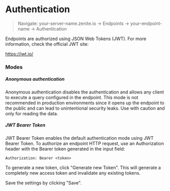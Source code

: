 # Authentication

> Navigate: your-server-name.zenite.io -> Endpoints -> your-endpoint-name -> Authentication

Endpoints are authorized using JSON Web Tokens (JWT). For more information, check the official JWT site:

https://jwt.io/

### Modes

##### Anonymous authentication

Anonymous authentication disables the authentication and allows any client to execute a query configured in the endpoint. This mode is not recommended in production environments since it opens up the endpoint to the public and can lead to unintentional security leaks. Use with caution and only for reading the data.

##### JWT Bearer Token

JWT Bearer Token enables the default authentication mode using JWT Bearer Token. To authorize an endpoint HTTP request, use an Authorization header with the Bearer token generated in the input field:

```
Authorization: Bearer <token>
```

To generate a new token, click "Generate new Token". This will generate a completely new access token and invalidate any existing tokens.

Save the settings by clicking "Save".